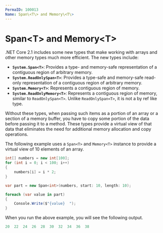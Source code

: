 ```yaml
---
PermaID: 100013
Name: Span\<T\> and Memory\<T\>
---
```


# Span\<T\> and Memory\<T\>

.NET Core 2.1 includes some new types that make working with arrays and other memory types much more efficient. The new types include:

 - **`System.Span<T>`**: Provides a type- and memory-safe representation of a contiguous region of arbitrary memory.
 - **`System.ReadOnlySpan<T>`**: Provides a type-safe and memory-safe read-only representation of a contiguous region of arbitrary memory.
 - **`System.Memory<T>`**: Represents a contiguous region of memory.
 - **`System.ReadOnlyMemory<T>`**: Represents a contiguous region of memory, similar to `ReadOnlySpan<T>`. Unlike `ReadOnlySpan<T>`, it is not a by ref like type.

Without these types, when passing such items as a portion of an array or a section of a memory buffer, you have to copy some portion of the data before passing it to a method. These types provide a virtual view of that data that eliminates the need for additional memory allocation and copy operations.

The following example uses a `Span<T>` and `Memory<T>` instance to provide a virtual view of 10 elements of an array.

```csharp
int[] numbers = new int[100];
for (int i = 0; i < 100; i++)
{
    numbers[i] = i * 2;
}

var part = new Span<int>(numbers, start: 10, length: 10);

foreach (var value in part)
{
    Console.Write($"{value}  ");
}
```

When you run the above example, you will see the following output.

```csharp
20  22  24  26  28  30  32  34  36  38
```
